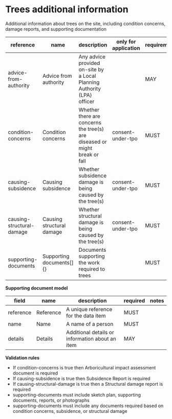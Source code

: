 # Trees additional information

Additional information about trees on the site, including condition concerns, 
damage reports, and supporting documentation


| reference | name | description | only for application | requirement | notes |
| --- | --- | --- | --- | --- | --- |
| advice-from-authority | Advice from authority | Any advice provided on-site by a Local Planning Authority (LPA) officer |  | MAY |  |
| condition-concerns | Condition concerns | Whether there are concerns the tree(s) are diseased or might break or fall | consent-under-tpo | MUST |  |
| causing-subsidence | Causing subsidence | Whether subsidence damage is being caused by the tree(s) | consent-under-tpo | MUST |  |
| causing-structural-damage | Causing structural damage | Whether structural damage is being caused by the tree(s) | consent-under-tpo | MUST |  |
| supporting-documents | Supporting documents[]{} | Documents supporting the work required to trees |  | MUST |  |


**Supporting document model**

field | name | description | required | notes
-- | -- | -- | -- | --
reference | Reference | A unique reference for the data item | MUST | 
name | Name | A name of a person | MUST | 
details | Details | Additional details or information about an item | MAY | 

**Validation rules**

- If condition-concerns is true then Arboricultural impact assessment document is required
- If causing-subsidence is true then Subsidence Report is required
- If causing-structural-damage is true then a Structural damage report is required
- supporting-documents must include sketch plan, supporting documents, reports, or photographs
- supporting-documents must include any documents required based on condition concerns, subsidence, or structural damage